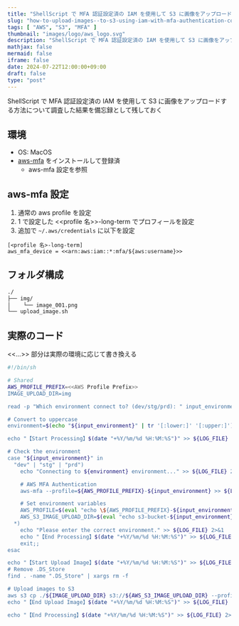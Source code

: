 ```yaml
---
title: "ShellScript で MFA 認証設定済の IAM を使用して S3 に画像をアップロードする方法"
slug: "how-to-upload-images--to-s3-using-iam-with-mfa-authentication-configured-in-shell-script"
tags: [ "AWS", "S3", "MFA" ]
thumbnail: "images/logo/aws_logo.svg"
description: "ShellScript で MFA 認証設定済の IAM を使用して S3 に画像をアップロードする方法について調査した結果を備忘録として残しておく"
mathjax: false
mermaid: false
iframe: false
date: 2024-07-22T12:00:00+09:00
draft: false
type: "post"
---
```


ShellScript で MFA 認証設定済の IAM を使用して S3 に画像をアップロードする方法について調査した結果を備忘録として残しておく

## 環境

* OS: MacOS
* [aws-mfa](https://github.com/broamski/aws-mfa) をインストールして登録済
  * aws-mfa 設定を参照

## aws-mfa 設定

1. 通常の aws profile を設定
2. 1 で設定した <<profile 名>>-long-term でプロフィールを設定
3. 追加で `~/.aws/credentials` に以下を設定

```sh:~/.aws/credentials
[<profile 名>-long-term]
aws_mfa_device = <<arn:aws:iam::*:mfa/${aws:username}>>
```

## フォルダ構成

```sh
./
├── img/
│    └── image_001.png
└── upload_image.sh
```

## 実際のコード

<<...>> 部分は実際の環境に応じて書き換える

```sh:upload_image.sh
#!/bin/sh

# Shared
AWS_PROFILE_PREFIX=<<AWS Profile Prefix>>
IMAGE_UPLOAD_DIR=img

read -p "Which environment connect to? (dev/stg/prd): " input_environment

# Convert to uppercase
environment=$(echo "${input_environment}" | tr '[:lower:]' '[:upper:]')

echo "【Start Processing】$(date "+%Y/%m/%d %H:%M:%S")" >> ${LOG_FILE} 2>&1

# Check the environment
case "${input_environment}" in
  "dev" | "stg" | "prd")
    echo "Connecting to ${environment} environment..." >> ${LOG_FILE} 2>&1

    # AWS MFA Authentication
    aws-mfa --profile=${AWS_PROFILE_PREFIX}-${input_environment} >> ${LOG_FILE} 2>&1

    # Set environment variables
    AWS_PROFILE=$(eval "echo \${AWS_PROFILE_PREFIX}-${input_environment}")
    AWS_S3_IMAGE_UPLOAD_DIR=$(eval "echo s3-bucket-${input_environment}-to/path/");;
  *)
    echo "Please enter the correct environment." >> ${LOG_FILE} 2>&1
    echo "【End Processing】$(date "+%Y/%m/%d %H:%M:%S")" >> ${LOG_FILE} 2>&1
    exit;;
esac

echo "【Start Upload Image】$(date "+%Y/%m/%d %H:%M:%S")" >> ${LOG_FILE} 2>&1
# Remove .DS_Store
find . -name ".DS_Store" | xargs rm -f

# Upload images to S3
aws s3 cp ./${IMAGE_UPLOAD_DIR} s3://${AWS_S3_IMAGE_UPLOAD_DIR} --profile=${AWS_PROFILE} --recursive >> ${LOG_FILE} 2>&1
echo "【End Upload Image】$(date "+%Y/%m/%d %H:%M:%S")" >> ${LOG_FILE} 2>&1

echo "【End Processing】$(date "+%Y/%m/%d %H:%M:%S")" >> ${LOG_FILE} 2>&1
```
